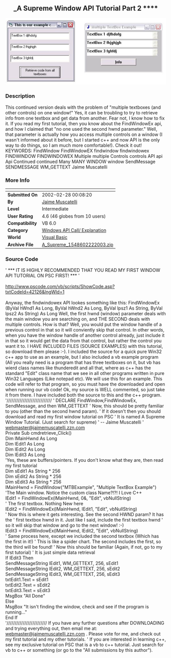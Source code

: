 ﻿<div align="center">

## \_A Supreme Window API Tutorial Part 2 \*\*\*\*

<img src="PIC20032201253326222.JPG">
</div>

### Description

This continued version deals with the problem of "multiple textboxes (and other controls) on one window!" Yes, it can be troubling to try to retrieve info from one textbox and get data from another. Fear not, I know how to fix it. If you read my first tutorial, then you know about the FindWindowEx api, and how I claimed that "no one used the second hwnd parameter." Well, that parameter is actually how you access multiple controls on a window (I wasn't informed about it before, but I started c++ and now API is the only way to do things, so I am much more comfortable!). Check it out! KEYWORDS: FindWindow FindWindowEX findwindow findwindowex FINDWINDOW FINDWINDOWEX Multiple multiple Controls controls API api Api Continued continued Many MANY WINDOW window SendMessage SENDMESSAGE WM_GETTEXT Jaime Muscatelli
 
### More Info
 


<span>             |<span>
---                |---
**Submitted On**   |2002-02-28 00:08:20
**By**             |[Jaime Muscatelli](https://github.com/Planet-Source-Code/PSCIndex/blob/master/ByAuthor/jaime-muscatelli.md)
**Level**          |Intermediate
**User Rating**    |4.6 (46 globes from 10 users)
**Compatibility**  |VB 6\.0
**Category**       |[Windows API Call/ Explanation](https://github.com/Planet-Source-Code/PSCIndex/blob/master/ByCategory/windows-api-call-explanation__1-39.md)
**World**          |[Visual Basic](https://github.com/Planet-Source-Code/PSCIndex/blob/master/ByWorld/visual-basic.md)
**Archive File**   |[A\_Supreme\_1548602222003\.zip](https://github.com/Planet-Source-Code/jaime-muscatelli-a-supreme-window-api-tutorial-part-2__1-43375/archive/master.zip)





### Source Code

' *** IT IS HIGHLY RECOMMENDED THAT YOU READ MY FIRST WINDOW API TUTORIAL ON PSC FIRST! *** '
<br>
<br>
http://www.pscode.com/vb/scripts/ShowCode.asp?txtCodeId=42126&lngWId=1<br>
<br>
Anyway, the findwindowex API lookes something like this:
 FindWindowEx (ByVal hWnd1 As Long, ByVal hWnd2 As Long, ByVal lpsz1 As String, ByVal lpsz2 As String) As Long
Well, the first hwnd (window) parameter deals with the main window you are searching on, and THE SECOND deals with multiple
controls. How is that? Well, you would put the window handle of a previous control in that so it will conviently skip that control. In other
words, when you have the window handle of another control already, just include it in that so it would get the data from that control, but
rather the control you want it to.
I HAVE INCLUDED FILES (SOURCE EXAMPLES) with this tutorial, so download them please :-).
I included the source for a quick pure Win32 c++ app to use as an example, but I also included a vb example program (All you really need
is a program that has three textboxes on it, but vb has wierd class names like thunderedit and all that, where as c++ has the standard
"Edit" class name that we see in all other programs written in pure Win32 Languages (Like notepad etc). We will use this for an example.
This code will refer to that program, so you must have the downloaded and open when running our vb code!
Ok, my source is WELL commented, so just take it from there. I have included both the source to this and the c++ program.
'////////////////////////////
' DECLARE FindWindow,FindWindowEx, SendMessage, and then WM_GETTEXT
' Now, this should be pretty familiar to you (other than the second hwnd param).
' If it doesn't then you should download and read my first window tutorial on PSC
' It is named A Supreme Window Tutorial. (Just search for supreme)
' -- Jaime Muscatelli
' webmaster@jaimemuscatelli.zzn.com
<br>
Private Sub cmdretrieve_Click()
<br>
Dim lMainHwnd As Long
<br>
Dim lEdit1 As Long
<br>
Dim lEdit2 As Long
<br>
Dim lEdit3 As Long
<br>
'Yes, these are buffers/pointers. If you don't know what they are, then read my first tutorial
<br>
Dim sEdit1 As String * 256
<br>
Dim sEdit2 As String * 256
<br>
Dim sEdit3 As String * 256
<br>
lMainHwnd = FindWindow("MTBExample", "Multiple
TextBox Example")
<br>
'The Main window. Notice the custom class Name?!?! I Love C++
<br>
lEdit1 = FindWindowEx(lMainHwnd, 0&, "Edit", vbNullString)
<br>
' The first textbox. Nothing New here
<br>
lEdit2 = FindWindowEx(lMainHwnd, lEdit1, "Edit", vbNullString)
<br>
' Now this is where it gets interesting. See the second HWND param? It has the
' first textbox hwnd in it. Just like I said, include the first textbox hwnd
' so it will skip that window and go to the next window! :-)
<br>
lEdit3 = FindWindowEx(lMainHwnd, lEdit2, "Edit", vbNullString)
<br>
' Same process here, except we included the second textbox (Which has the first in it!)
' This is like a spider chart. The second includes the first, so the third will be found!
' Now this should be familiar (Again, if not, go to my first tutorial)
' It is just simple data retrieval
<br>
If lEdit3 Then
<br>
SendMessageString lEdit1, WM_GETTEXT, 256, sEdit1
<br>
SendMessageString lEdit2, WM_GETTEXT, 256, sEdit2
<br>
SendMessageString lEdit3, WM_GETTEXT, 256, sEdit3
<br>
txtEdit1.Text = sEdit1
<br>
txtEdit2.Text = sEdit2
<br>
txtEdit3.Text = sEdit3
<br>
MsgBox "All Done"
<br>
Else
<br>
MsgBox "It isn't finding the window, check and see if the program is running..."
<br>
End If
<br>
'/////////////////////////
If you have any further questions after DOWNLOADING and trying everything out, then email me at: webmaster@jaimemuscatelli.zzn.com . Please
vote for me, and check out my first tutorial and my other tutorials.
' If you are interested in learning c++, see my exclusive tutorial on PSC that is a vb to c++ tutorial. Just search for vb to c++ or something
(or go to the "All submissions by this author").

